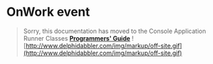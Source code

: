 <a href='Hidden comment: 
$Rev$
$Date$
'></a>

# OnWork event #

> Sorry, this documentation has moved to the Console Application Runner Classes **[Programmers' Guide](http://wiki.delphidabbler.com/index.php/Docs/TPJCustomConsoleAppOnWork)** ![http://www.delphidabbler.com/img/markup/off-site.gif](http://www.delphidabbler.com/img/markup/off-site.gif)
